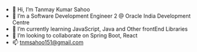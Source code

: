 - 👋 Hi, I’m Tanmay Kumar Sahoo
- 👀 I’m a Software Development Engineer 2 @ Oracle India Development Centre
- 🌱 I’m currently learning JavaScript, Java and Other frontEnd Libraries
- 💞️ I’m looking to collaborate on Spring Boot, React
- 📫 tnmsahoo151@gmail.com

<!---
tnmsahoo0293/tnmsahoo0293 is a ✨ special ✨ repository because its `README.md` (this file) appears on your GitHub profile.
You can click the Preview link to take a look at your changes.
--->
